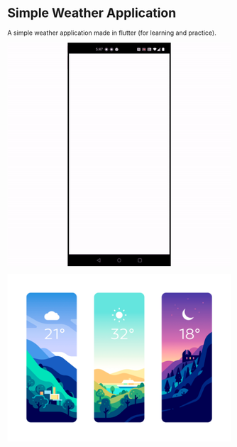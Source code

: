 # Simple Weather Application

A simple weather application made in flutter (for learning and practice).

![app](app.gif)

![weather](./assets/weather.png)
